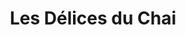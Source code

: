 ---
title: "Les Délices du Chai"
url: /saint-pierre-doleron/les-delices-du-chai/
shop: pâtisserie
---